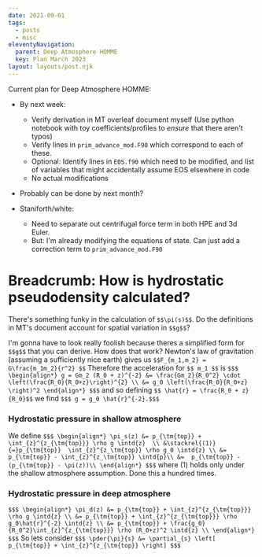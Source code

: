 ```yaml
---
date: 2021-09-01
tags:
  - posts
  - misc
eleventyNavigation:
  parent: Deep Atmosphere HOMME
  key: Plan March 2023
layout: layouts/post.njk
---
```



Current plan for Deep Atmosphere HOMME:

* By next week:
  * Verify derivation in MT overleaf document myself (Use python notebook with toy coefficients/profiles to _ensure_ that there aren't typos)
  * Verify lines in `prim_advance_mod.F90` which correspond to each of these.
  * Optional: Identify lines in `EOS.f90` which need to be modified, and list of variables that might accidentally assume EOS elsewhere in code
  * No actual modifications
* Probably can be done by next month?

* Staniforth/white:
  * Need to separate out centrifugal force term in both HPE and 3d Euler.
  * But: I'm already modifying the equations of state. Can just add a correction term to `prim_advance_mod.F90`



# Breadcrumb: How is hydrostatic pseudodensity calculated?

There's something funky in the calculation of `$$\pi(s)$$`. Do the definitions in MT's document account for spatial variation in `$$g$$`?

I'm gonna have to look really foolish because theres a simplified form for `$$g$$` that you can derive. 
How does that work? Newton's law of gravitation (assuming a sufficiently nice earth) gives us `$$F_{m_1,m_2} = G\frac{m_1m_2}{r^2} $$` 
Therefore the acceleration for `$$ m_1 $$` is 
`$$$ 
\begin{align*}
  g = Gm_2 (R_0 + z)^{-2} &= \frac{Gm_2}{R_0^2} \cdot \left(\frac{R_0}{R_0+z}\right)^{2} \\
  &= g_0 \left(\frac{R_0}{R_0+z} \right)^2
\end{align*}
$$$`
and so defining `$$ \hat{r} = \frac{R_0 + z}{R_0}$$` we find `$$$ g = g_0 \hat{r}^{-2}.$$$`

### Hydrostatic pressure in shallow atmosphere
We define 
`$$$
\begin{align*}
\pi_s(z) &= p_{\tm{top}} + \int_{z}^{z_{\tm{top}}} \rho g \intd{z}  \\
&\stackrel{(1)}{=}p_{\tm{top}}  \int_{z}^{z_\tm{top}} \rho g_0 \intd{z} \\
&= p_{\tm{top}} - \int_{z}^{z_\tm{top}} \intd{p}\\
&=  p_{\tm{top}} - (p_{\tm{top}} - \pi(z))\\
\end{align*}
$$$`
where (1) holds only under the shallow atmosphere assumption. Done this a hundred times. 

### Hydrostatic pressure in deep atmosphere
`$$$
\begin{align*}
\pi_d(z) &= p_{\tm{top}} + \int_{z}^{z_{\tm{top}}} \rho g \intd{z} \\
&= p_{\tm{top}} + \int_{z}^{z_{\tm{top}}} \rho g_0\hat{r}^{-2} \intd{z} \\
&= p_{\tm{top}} + \frac{g_0}{R_0^2}\int_{z}^{z_{\tm{top}}} \rho (R_0+z)^2 \intd{z} \\
\end{align*}
$$$`
So lets consider
`$$$
\pder{\pi}{s} &= \partial_{s} \left[ p_{\tm{top}} + \int_{z}^{z_{\tm{top}} \right]
$$$`



